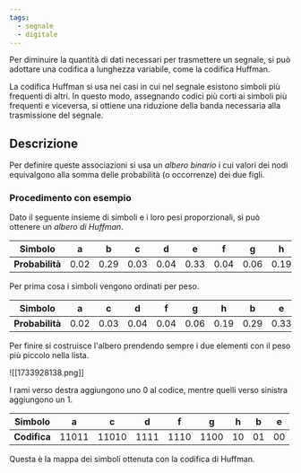 ```yaml
---
tags:
  - segnale
  - digitale
---
```

Per diminuire la quantità di dati necessari per trasmettere un segnale, si può adottare una codifica a lunghezza variabile, come la codifica Huffman.

La codifica Huffman si usa nei casi in cui nel segnale esistono simboli più frequenti di altri. In questo modo, assegnando codici più corti ai simboli più frequenti e viceversa, si ottiene una riduzione della banda necessaria alla trasmissione del segnale.
## Descrizione
Per definire queste associazioni si usa un *albero binario* i cui valori dei nodi equivalgono alla somma delle probabilità (o occorrenze) dei due figli.

### Procedimento con esempio
Dato il seguente insieme di simboli e i loro pesi proporzionali, si può ottenere un *albero di Huffman*.

| **Simbolo**     | a    | b    | c    | d    | e    | f    | g    | h    |
| --------------- | ---- | ---- | ---- | ---- | ---- | ---- | ---- | ---- |
| **Probabilità** | 0.02 | 0.29 | 0.03 | 0.04 | 0.33 | 0.04 | 0.06 | 0.19 |
Per prima cosa i simboli vengono ordinati per peso.

| **Simbolo**     | a    | c    | d    | f    | g    | h    | b    | e    |
| --------------- | ---- | ---- | ---- | ---- | ---- | ---- | ---- | ---- |
| **Probabilità** | 0.02 | 0.03 | 0.04 | 0.04 | 0.06 | 0.19 | 0.29 | 0.33 |
Per finire si costruisce l'albero prendendo sempre i due elementi con il peso più piccolo nella lista.

![[1733928138.png]]

I rami verso destra aggiungono uno $0$ al codice, mentre quelli verso sinistra aggiungono un $1$.

| **Simbolo**  | a       | c       | d      | f      | g      | h    | b    | e    |
| ------------ | ------- | ------- | ------ | ------ | ------ | ---- | ---- | ---- |
| **Codifica** | $11011$ | $11010$ | $1111$ | $1110$ | $1100$ | $10$ | $01$ | $00$ |
Questa è la mappa dei simboli ottenuta con la codifica di Huffman.

